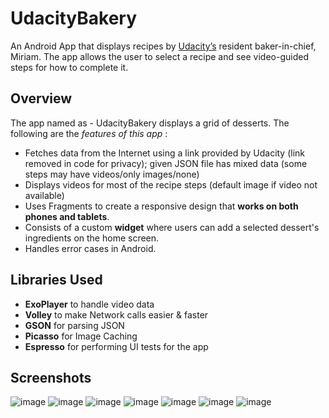 # UdacityBakery
An Android App that displays recipes by [Udacity’s](https://in.udacity.com/) resident baker-in-chief, Miriam.
The app allows the user to select a recipe and see video-guided steps for how to complete it.
## Overview
The app named as - UdacityBakery displays a grid of desserts. The following are the *features of this app* :

* Fetches data from the Internet using a link provided by Udacity (link removed in code for privacy); 
given JSON file has mixed data (some steps may have videos/only images/none)
* Displays videos for most of the recipe steps (default image if video not available)
* Uses Fragments to create a responsive design that **works on both phones and tablets**.
* Consists of a custom **widget** where users can add a selected dessert's ingredients on the home screen.
* Handles error cases in Android.

## Libraries Used
* **ExoPlayer** to handle video data
* **Volley** to make Network calls easier & faster
* **GSON** for parsing JSON
* **Picasso** for Image Caching
* **Espresso** for performing UI tests for the app

## Screenshots
![image](https://user-images.githubusercontent.com/39236351/50595135-2db9ac80-0ec5-11e9-89a3-c898ebce7ea2.png)
![image](https://user-images.githubusercontent.com/39236351/50595192-5e99e180-0ec5-11e9-8ec6-1f3154acde56.png)
![image](https://user-images.githubusercontent.com/39236351/50594486-cf8bca00-0ec2-11e9-8ee1-4c512337be4d.png)
![image](https://user-images.githubusercontent.com/39236351/50594423-8b98c500-0ec2-11e9-9d8a-2daaf3967704.png)
![image](https://user-images.githubusercontent.com/39236351/50593470-70c45180-0ebe-11e9-8337-79e444beedd7.png)
![image](https://user-images.githubusercontent.com/39236351/50593509-9c473c00-0ebe-11e9-8175-43ae9d3e3191.png)
![image](https://user-images.githubusercontent.com/39236351/50594154-6a83a480-0ec1-11e9-8479-8f361a4fe1b8.png)

